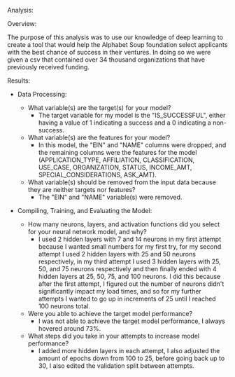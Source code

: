 Analysis:

Overview:

The purpose of this analysis was to use our knowledge of deep learning to create a tool that would help the Alphabet Soup foundation select applicants with the best chance of success in their ventures. In doing so we were given a csv that contained over 34 thousand organizations that have previously received funding.

Results:

- Data Processing:
  - What variable(s) are the target(s) for your model?
    -  The target variable for my model is the "IS_SUCCESSFUL", either having a value of 1 indicating a success and a 0 indicating a non-success.
  - What variable(s) are the features for your model?
    - In this model, the "EIN" and "NAME" columns were dropped, and the remaining columns were the features for the model (APPLICATION_TYPE, AFFILIATION, CLASSIFICATION, USE_CASE, ORGANIZATION, STATUS, INCOME_AMT, SPECIAL_CONSIDERATIONS, ASK_AMT). 
  - What variable(s) should be removed from the input data because they are neither targets nor features?
    - The "EIN" and "NAME" variable(s) were removed. 


- Compiling, Training, and Evaluating the Model:
  - How many neurons, layers, and activation functions did you select for your neural network model, and why?
    - I used 2 hidden layers with 7 and 14 neurons in my first attempt because I wanted small numbers for my first try, for my second attempt I used 2 hidden layers with 25 and 50 neurons respectively, in my third attempt I used 3 hidden layers with 25, 50, and 75 neurons respectively and then finally ended with 4 hidden layers at 25, 50, 75, and 100 neurons. I did this because after the first attempt, I figured out the number of neurons didn't significantly impact my load times, and so for my further attempts I wanted to go up in increments of 25 until I reached 100 neurons total.
  - Were you able to achieve the target model performance?
    - I was not able to achieve the target model performance, I always hovered around 73%. 
  - What steps did you take in your attempts to increase model performance?
    - I added more hidden layers in each attempt, I also adjusted the amount of epochs down from 100 to 25, before going back up to 30, I also edited the validation split between attempts.


